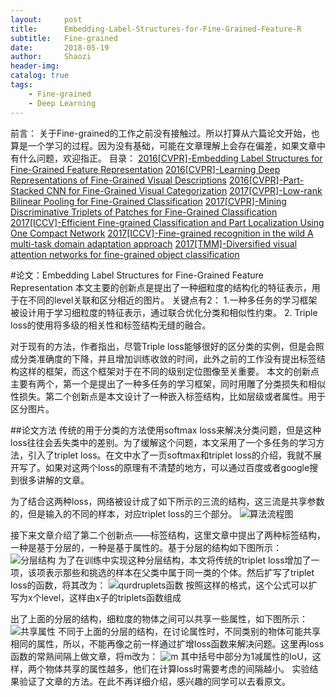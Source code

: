 ```yaml
---
layout:     post
title:      Embedding-Label-Structures-for-Fine-Grained-Feature-R
subtitle:   Fine-grained
date:       2018-05-19
author:     Shaozi
header-img: 
catalog: true
tags:
    - Fine-grained
    - Deep Learning
---
```


前言：
关于Fine-grained的工作之前没有接触过。所以打算从六篇论文开始，也算是一个学习的过程。因为没有基础，可能在文章理解上会存在偏差，如果文章中有什么问题，欢迎指正。
目录：
[2016[CVPR]-Embedding Label Structures for Fine-Grained Feature Representation](https://arxiv.org/pdf/1512.02895)
[2016[CVPR]-Learning Deep Representations of Fine-Grained Visual Descriptions](https://arxiv.org/pdf/1605.05395)
[2016[CVPR]-Part-Stacked CNN for Fine-Grained Visual Categorization](https://arxiv.org/pdf/1512.08086)
[2017[CVPR]-Low-rank Bilinear Pooling for Fine-Grained Classification](https://arxiv.org/pdf/1611.05109)
[2017[CVPR]-Mining Discriminative Triplets of Patches for Fine-Grained Classification](https://arxiv.org/pdf/1605.01130)
[2017[ICCV]-Efficient Fine-grained Classification and Part Localization Using One Compact Network]()
[2017[ICCV]-Fine-grained recognition in the wild A multi-task domain adaptation approach]()
[2017[TMM]-Diversified visual attention networks for fine-grained object classification]()

#论文：Embedding Label Structures for Fine-Grained Feature Representation
本文主要的创新点是提出了一种细粒度的结构化的特征表示，用于在不同的level关联和区分相近的图片。
关键点有2：
1.一种多任务的学习框架被设计用于学习细粒度的特征表示，通过联合优化分类和相似性约束。
2. Triple loss的使用将多级的相关性和标签结构无缝的融合。

对于现有的方法，作者指出，尽管Triple loss能够很好的区分类的实例，但是会照成分类准确度的下降，并且增加训练收敛的时间，此外之前的工作没有提出标签结构这样的框架，而这个框架对于在不同的级别定位图像至关重要。
本文的创新点主要有两个，第一个是提出了一种多任务的学习框架，同时用雕了分类损失和相似性损失。第二个创新点是本文设计了一种嵌入标签结构，比如层级或者属性。用于区分图片。

##论文方法
传统的用于分类的方法使用softmax loss来解决分类问题，但是这种loss往往会丢失类中的差别。为了缓解这个问题，本文采用了一个多任务的学习方法，引入了triplet loss。在文中水了一页softmax和triplet loss的介绍，我就不展开写了。如果对这两个loss的原理有不清楚的地方，可以通过百度或者google搜到很多讲解的文章。

为了结合这两种loss，网络被设计成了如下所示的三流的结构，这三流是共享参数的，但是输入的不同的样本，对应triplet loss的三个部分。
![算法流程图](https://upload-images.jianshu.io/upload_images/11609151-e367621eb6193f8d.png?imageMogr2/auto-orient/strip%7CimageView2/2/w/1240)

接下来文章介绍了第二个创新点——标签结构，这里文章中提出了两种标签结构，一种是基于分层的，一种是基于属性的。基于分层的结构如下图所示：
![分层结构](https://upload-images.jianshu.io/upload_images/11609151-a2cd89212fba3997.png?imageMogr2/auto-orient/strip%7CimageView2/2/w/1240)
为了在训练中实现这种分层结构，本文将传统的triplet loss增加了一项，该项表示那些和挑选的样本在父类中属于同一类的个体。然后扩写了triplet loss的函数，将其改为：
![qurdruplets函数](https://upload-images.jianshu.io/upload_images/11609151-e8559434a6ea4a0e.png?imageMogr2/auto-orient/strip%7CimageView2/2/w/1240)
按照这样的格式，这个公式可以扩写为x个level，这样由x子的triplets函数组成

出了上面的分层的结构，细粒度的物体之间可以共享一些属性，如下图所示：
![共享属性](https://upload-images.jianshu.io/upload_images/11609151-ab31f5ed4a743d90.png?imageMogr2/auto-orient/strip%7CimageView2/2/w/1240)
不同于上面的分层的结构，在讨论属性时，不同类别的物体可能共享相同的属性，所以，不能再像之前一样通过扩增loss函数来解决问题。这里再loss函数的常熟间隔上做文章，将m改为：
![m](https://upload-images.jianshu.io/upload_images/11609151-9c95896ab8a0bdc7.png?imageMogr2/auto-orient/strip%7CimageView2/2/w/1240)
其中括号中部分为1减属性的IoU，这样，两个物体共享的属性越多，他们在计算loss时需要考虑的间隔越小。
实验结果验证了文章的方法。在此不再详细介绍，感兴趣的同学可以去看原文。
